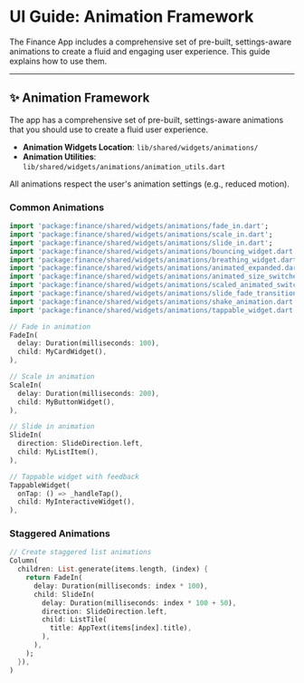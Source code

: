 # UI Guide: Animation Framework

The Finance App includes a comprehensive set of pre-built, settings-aware animations to create a fluid and engaging user experience. This guide explains how to use them.

---

## ✨ Animation Framework

The app has a comprehensive set of pre-built, settings-aware animations that you should use to create a fluid user experience.

-   **Animation Widgets Location**: `lib/shared/widgets/animations/`
-   **Animation Utilities**: `lib/shared/widgets/animations/animation_utils.dart`

All animations respect the user's animation settings (e.g., reduced motion).

### Common Animations

```dart
import 'package:finance/shared/widgets/animations/fade_in.dart';
import 'package:finance/shared/widgets/animations/scale_in.dart';
import 'package:finance/shared/widgets/animations/slide_in.dart';
import 'package:finance/shared/widgets/animations/bouncing_widget.dart';
import 'package:finance/shared/widgets/animations/breathing_widget.dart';
import 'package:finance/shared/widgets/animations/animated_expanded.dart';
import 'package:finance/shared/widgets/animations/animated_size_switcher.dart';
import 'package:finance/shared/widgets/animations/scaled_animated_switcher.dart';
import 'package:finance/shared/widgets/animations/slide_fade_transition.dart';
import 'package:finance/shared/widgets/animations/shake_animation.dart';
import 'package:finance/shared/widgets/animations/tappable_widget.dart';

// Fade in animation
FadeIn(
  delay: Duration(milliseconds: 100),
  child: MyCardWidget(),
),

// Scale in animation
ScaleIn(
  delay: Duration(milliseconds: 200),
  child: MyButtonWidget(),
),

// Slide in animation
SlideIn(
  direction: SlideDirection.left,
  child: MyListItem(),
),

// Tappable widget with feedback
TappableWidget(
  onTap: () => _handleTap(),
  child: MyInteractiveWidget(),
),
```

### Staggered Animations

```dart
// Create staggered list animations
Column(
  children: List.generate(items.length, (index) {
    return FadeIn(
      delay: Duration(milliseconds: index * 100),
      child: SlideIn(
        delay: Duration(milliseconds: index * 100 + 50),
        direction: SlideDirection.left,
        child: ListTile(
          title: AppText(items[index].title),
        ),
      ),
    );
  }),
)
``` 